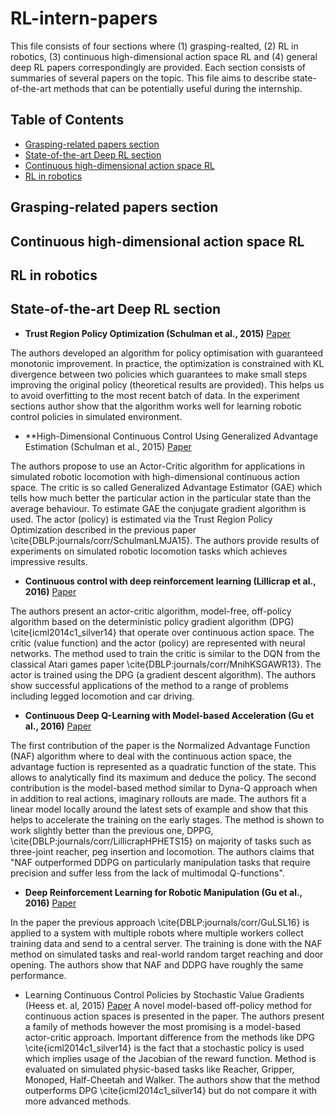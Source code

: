 # RL-intern-papers

This file consists of four sections where (1) grasping-realted, (2) RL in robotics, (3) continuous high-dimensional action space RL and (4) general deep RL papers correspondingly are provided. Each section consists of summaries of several papers on the topic. This file aims to describe state-of-the-art methods that can be potentially useful during the internship.

## Table of Contents

 - [Grasping-related papers section](#grasping-related-papers-section)
 - [State-of-the-art Deep RL section](#state-of-the-art-deep-rl-section)
 - [Continuous high-dimensional action space RL](#continuous-high-dimensional-action-space-rl)
 - [RL in robotics](#rl-in-robotics)


## Grasping-related papers section

## Continuous high-dimensional action space RL

## RL in robotics

## State-of-the-art Deep RL section
- **Trust Region Policy Optimization (Schulman et al., 2015)** [Paper](https://arxiv.org/abs/1502.05477)

The authors developed an algorithm for policy optimisation with guaranteed monotonic improvement. In practice, the optimization is constrained with KL divergence between two policies which guarantees to make small steps improving the original policy (theoretical results are provided). This helps us to avoid overfitting to the most recent batch of data. In the experiment sections author show that the algorithm works well for learning robotic control policies in simulated environment.

- **High-Dimensional Continuous Control Using Generalized Advantage Estimation (Schulman et al., 2015) [Paper](https://arxiv.org/abs/1506.02438)

The authors propose to use an Actor-Critic algorithm for applications in simulated robotic locomotion with high-dimensional continuous action space. The critic is so called Generalized Advantage Estimator (GAE) which tells how much better the particular action in the particular state than the average behaviour. To estimate GAE the conjugate gradient algorithm is used. The actor (policy) is estimated via the Trust Region Policy Optimization described in the previous paper \cite{DBLP:journals/corr/SchulmanLMJA15}. The authors provide results of experiments on simulated robotic locomotion tasks which achieves impressive results.

- **Continuous control with deep reinforcement learning (Lillicrap et al., 2016)** [Paper](http://arxiv.org/abs/1509.02971)

The authors present an actor-critic algorithm, model-free, off-policy algorithm based on the deterministic policy gradient algorithm (DPG) \cite{icml2014c1_silver14} that operate over continuous action space. The critic (value function) and the actor (policy) are represented with neural networks. The method used to train the critic is similar to the DQN from the classical Atari games paper \cite{DBLP:journals/corr/MnihKSGAWR13}. The actor is trained using the DPG (a gradient descent algorithm). The authors show successful applications of the method to a range of problems including legged locomotion and car driving.

- **Continuous Deep Q-Learning with Model-based Acceleration (Gu et al., 2016)** [Paper](http://arxiv.org/abs/1603.00748)

The first contribution of the paper is the Normalized Advantage Function (NAF) algorithm where to deal with the continuous action space, the advantage fuction is represented as a quadratic function of the state. This allows to analytically find its maximum and deduce the policy. The second contribution is the model-based method similar to Dyna-Q approach when in addition to real actions, imaginary rollouts are made. The authors fit a linear model locally around the latest sets of example and show that this helps to accelerate the training on the early stages. The method is shown to work slightly better than the previous one, DPPG, \cite{DBLP:journals/corr/LillicrapHPHETS15} on majority of tasks such as three-joint reacher, peg insertion and locomotion. The authors claims that "NAF outperformed DDPG on particularly manipulation tasks that require precision and suffer less from the lack of multimodal Q-functions".

- **Deep Reinforcement Learning for Robotic Manipulation (Gu et al., 2016)** [Paper](http://arxiv.org/abs/1610.00633)

In the paper the previous approach \cite{DBLP:journals/corr/GuLSL16} is applied to a system with multiple robots where multiple workers collect training data and send to a central server. The training is done with the NAF method on simulated tasks and real-world random target reaching and door opening. The authors show that NAF and DDPG have roughly the same performance.

- Learning Continuous Control Policies by Stochastic Value Gradients (Heess et. al, 2015) [Paper](http://papers.nips.cc/paper/5796-learning-continuous-control-policies-by-stochastic-value-gradients.pdf)
A novel model-based off-policy method for continuous action spaces is presented in the paper. The authors present a family of methods however the most promising is a model-based actor-critic approach. Important difference from the methods like DPG \cite{icml2014c1_silver14} is the fact that a stochastic policy is used which implies usage of the Jacobian of the reward function. Method is evaluated on simulated  physic-based tasks like Reacher, Gripper, Monoped, Half-Cheetah and Walker. The authors show that the method outperforms DPG \cite{icml2014c1_silver14} but do not compare it with more advanced methods.